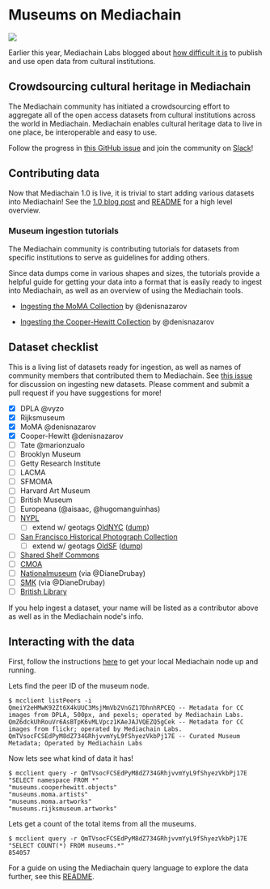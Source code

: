 # Museums on Mediachain
![](https://cdn-images-1.medium.com/max/1800/1*ru1HtO5OfLm3HbJQ-LTjrA.jpeg)

Earlier this year, Mediachain Labs blogged about [how difficult it is](https://blog.mediachain.io/bringing-cultural-metadata-to-life-12cc118b2298#.qkd1u3fjj) to publish and use open data from cultural institutions.

## Crowdsourcing cultural heritage in Mediachain
The Mediachain community has initiated a crowdsourcing effort to aggregate all of the open access datasets from cultural institutions across the world in Mediachain. Mediachain enables cultural heritage data to live in one place, be interoperable and easy to use.

Follow the progress in [this GitHub issue](https://github.com/mediachain/apps/issues/5) and join the community on [Slack](slack.mediachain.io)!

## Contributing data
Now that Mediachain 1.0 is live, it is trivial to start adding various datasets into Mediachain! See the [1.0 blog post](https://blog.mediachain.io/bringing-cultural-metadata-to-life-12cc118b2298) and [README](http://github.com/mediachain/concat) for a high level overview.

### Museum ingestion tutorials
The Mediachain community is contributing tutorials for datasets from specific institutions to serve as guidelines for adding others.

Since data dumps come in various shapes and sizes, the tutorials provide a helpful guide for getting your data into a format that is easily ready to ingest into Mediachain, as well as an overview of using the Mediachain tools.

- [Ingesting the MoMA Collection](https://github.com/mediachain/apps/blob/master/museums/moma.md) by @denisnazarov
* [Ingesting the Cooper-Hewitt Collection](https://github.com/mediachain/apps/blob/master/museums/cooper-hewitt.md) by @denisnazarov

## Dataset checklist
This is a living list of datasets ready for ingestion, as well as names of community members that contributed them to Mediachain. See [this issue](https://github.com/mediachain/apps/issues/5) for discussion on ingesting new datasets. Please comment and submit a pull request if you have suggestions for more!

- [x] DPLA @vyzo
- [x] Rijksmuseum
- [x] MoMA @denisnazarov
- [x] Cooper-Hewitt @denisnazarov
- [ ] Tate @marionzualo 
- [ ] Brooklyn Museum
- [ ] Getty Research Institute
- [ ] LACMA
- [ ] SFMOMA
- [ ] Harvard Art Museum
- [ ] British Museum
- [ ] Europeana (@aisaac, @hugomanguinhas)
- [ ] [NYPL](https://github.com/NYPL-publicdomain/data-and-utilities)
  - [ ] extend w/ geotags [OldNYC](https://www.oldnyc.org/) ([dump](https://github.com/oldnyc/oldnyc.github.io/raw/master/data.json))
- [ ] [San Francisco Historical Photograph Collection](http://sfpl.org/index.php?pg=0200000301)
  - [ ] extend w/ geotags [OldSF](http://www.oldsf.org/) ([dump](http://www.oldsf.org/records.js.zip))
- [ ] [Shared Shelf Commons](http://www.sscommons.org/openlibrary/welcome.html#1)
- [ ] [CMOA](https://github.com/cmoa/collection)
- [ ] [Nationalmuseum](http://www.nationalmuseum.se/wikimediacommonseng) (via @DianeDrubay)
- [ ] [SMK](http://www.smk.dk/en/use-of-images-and-text/free-download-of-artworks/) (via @DianeDrubay)
- [ ] [British Library](http://www.openculture.com/2013/12/british-library-puts-1000000-images-into-public-domain.html)

If you help ingest a dataset, your name will be listed as a contributor above as well as in the Mediachain node's info.

## Interacting with the data
First, follow the instructions [here](http://github.com/mediachain/concat) to get your local Mediachain node up and running.

Lets find the peer ID of the museum node.
```
$ mcclient listPeers -i
QmeiY2eHMwK92Zt6X4kUUC3MsjMmVb2VnGZ17DhnhRPCEQ -- Metadata for CC images from DPLA, 500px, and pexels; operated by Mediachain Labs.
QmZ6dckUhRouVr6AsBTpK6vMLVpcz1KAeJAJVQEZQ5gCek -- Metadata for CC images from flickr; operated by Mediachain Labs.
QmTVsocFCSEdPyM8dZ734GRhjvvmYyL9fShyezVkbPj17E -- Curated Museum Metadata; Operated by Mediachain Labs
```

Now lets see what kind of data it has!
```
$ mcclient query -r QmTVsocFCSEdPyM8dZ734GRhjvvmYyL9fShyezVkbPj17E "SELECT namespace FROM *"
"museums.cooperhewitt.objects"
"museums.moma.artists"
"museums.moma.artworks"
"museums.rijksmuseum.artworks"
```

Lets get a count of the total items from all the museums.
```
$ mcclient query -r QmTVsocFCSEdPyM8dZ734GRhjvvmYyL9fShyezVkbPj17E "SELECT COUNT(*) FROM museums.*"
854057
```

For a guide on using the Mediachain query language to explore the data further, see this [README](https://github.com/mediachain/concat#basic-operations).
